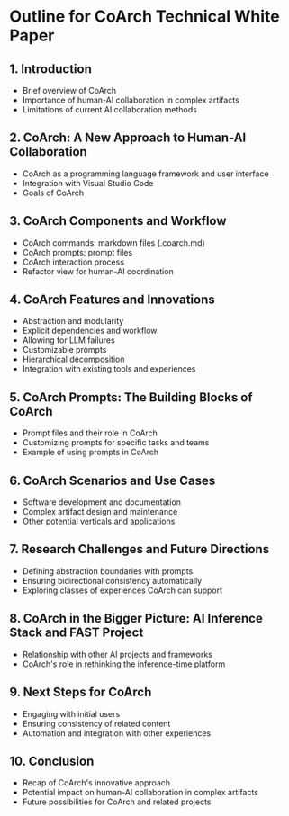 # Outline for CoArch Technical White Paper

## 1. Introduction
- Brief overview of CoArch
- Importance of human-AI collaboration in complex artifacts
- Limitations of current AI collaboration methods

## 2. CoArch: A New Approach to Human-AI Collaboration
- CoArch as a programming language framework and user interface
- Integration with Visual Studio Code
- Goals of CoArch

## 3. CoArch Components and Workflow
- CoArch commands: markdown files (.coarch.md)
- CoArch prompts: prompt files
- CoArch interaction process
- Refactor view for human-AI coordination

## 4. CoArch Features and Innovations
- Abstraction and modularity
- Explicit dependencies and workflow
- Allowing for LLM failures
- Customizable prompts
- Hierarchical decomposition
- Integration with existing tools and experiences

## 5. CoArch Prompts: The Building Blocks of CoArch
- Prompt files and their role in CoArch
- Customizing prompts for specific tasks and teams
- Example of using prompts in CoArch

## 6. CoArch Scenarios and Use Cases
- Software development and documentation
- Complex artifact design and maintenance
- Other potential verticals and applications

## 7. Research Challenges and Future Directions
- Defining abstraction boundaries with prompts
- Ensuring bidirectional consistency automatically
- Exploring classes of experiences CoArch can support

## 8. CoArch in the Bigger Picture: AI Inference Stack and FAST Project
- Relationship with other AI projects and frameworks
- CoArch's role in rethinking the inference-time platform

## 9. Next Steps for CoArch
- Engaging with initial users
- Ensuring consistency of related content
- Automation and integration with other experiences

## 10. Conclusion
- Recap of CoArch's innovative approach
- Potential impact on human-AI collaboration in complex artifacts
- Future possibilities for CoArch and related projects